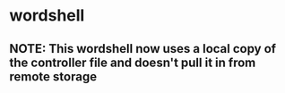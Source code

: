 # wordshell

## NOTE: This wordshell now uses a local copy of the controller file and doesn't pull it in from remote storage